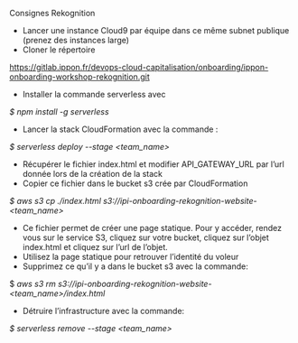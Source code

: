 Consignes Rekognition

- Lancer une instance Cloud9 par équipe dans ce même subnet publique (prenez des instances large)
- Cloner le répertoire 

<https://gitlab.ippon.fr/devops-cloud-capitalisation/onboarding/ippon-onboarding-workshop-rekognition.git>

- Installer la commande serverless avec

*$ npm install -g serverless*

- Lancer la stack CloudFormation avec la commande : 

*$ serverless deploy --stage <team\_name>*

- Récupérer le fichier index.html et modifier API\_GATEWAY\_URL par l’url donnée lors de la création de la stack
- Copier ce fichier dans le bucket s3 crée par CloudFormation 

*$ aws s3 cp ./index.html s3://ipi-onboarding-rekognition-website-<team\_name>*

- Ce fichier permet de créer une page statique. Pour y accéder, rendez vous sur le service S3, cliquez sur votre bucket, cliquez sur l’objet index.html et cliquez sur l’url de l’objet.
- Utilisez la page statique pour retrouver l’identité du voleur
- Supprimez ce qu’il y a dans le bucket s3 avec la commande:

$ *aws s3 rm s3://ipi-onboarding-rekognition-website-<team\_name>/index.html*

- Détruire l’infrastructure avec la commande:

*$ serverless remove --stage <team\_name>*
